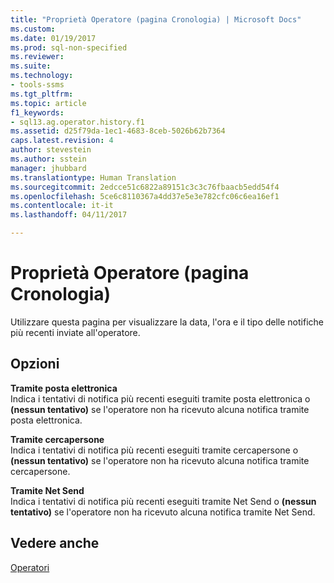 ```yaml
---
title: "Proprietà Operatore (pagina Cronologia) | Microsoft Docs"
ms.custom: 
ms.date: 01/19/2017
ms.prod: sql-non-specified
ms.reviewer: 
ms.suite: 
ms.technology:
- tools-ssms
ms.tgt_pltfrm: 
ms.topic: article
f1_keywords:
- sql13.ag.operator.history.f1
ms.assetid: d25f79da-1ec1-4683-8ceb-5026b62b7364
caps.latest.revision: 4
author: stevestein
ms.author: sstein
manager: jhubbard
ms.translationtype: Human Translation
ms.sourcegitcommit: 2edcce51c6822a89151c3c3c76fbaacb5edd54f4
ms.openlocfilehash: 5ce6c8110367a4dd37e5e3e782cfc06c6ea16ef1
ms.contentlocale: it-it
ms.lasthandoff: 04/11/2017

---
```

# <a name="operator-properties-history-page"></a>Proprietà Operatore (pagina Cronologia)
Utilizzare questa pagina per visualizzare la data, l'ora e il tipo delle notifiche più recenti inviate all'operatore.  
  
## <a name="options"></a>Opzioni  
**Tramite posta elettronica**  
Indica i tentativi di notifica più recenti eseguiti tramite posta elettronica o **(nessun tentativo)** se l'operatore non ha ricevuto alcuna notifica tramite posta elettronica.  
  
**Tramite cercapersone**  
Indica i tentativi di notifica più recenti eseguiti tramite cercapersone o **(nessun tentativo)** se l'operatore non ha ricevuto alcuna notifica tramite cercapersone.  
  
**Tramite Net Send**  
Indica i tentativi di notifica più recenti eseguiti tramite Net Send o **(nessun tentativo)** se l'operatore non ha ricevuto alcuna notifica tramite Net Send.  
  
## <a name="see-also"></a>Vedere anche  
[Operatori](../../ssms/agent/operators.md)  
  

